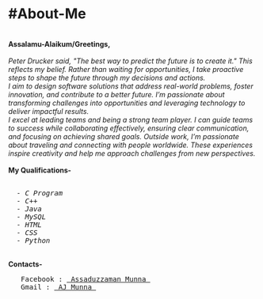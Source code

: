 <h1>#About-Me</h1><br>
<b>Assalamu-Alaikum/Greetings,</b> <br><br>
<i>Peter Drucker said, "The best way to predict the future is to create it." This reflects my belief. Rather than waiting for opportunities, I take proactive steps to shape the future through my decisions and actions.<br>
I aim to design software solutions that address real-world problems, foster innovation, and contribute to a better future. I’m passionate about transforming challenges into opportunities and leveraging technology to deliver impactful results.<br>
I excel at leading teams and being a strong team player. I can guide teams to success while collaborating effectively, ensuring clear communication, and focusing on achieving shared goals.
Outside work, I’m passionate about traveling and connecting with people worldwide. These experiences inspire creativity and help me approach challenges from new perspectives.</i><br><br>
<b>My Qualifications- </b>
  <i>
<pre>  
  - C Program
  - C++
  - Java
  - MySQL
  - HTML
  - CSS
  - Python
</pre>
  </i>  <br>
<b>Contacts- </b><br>
<pre>
   Facebook : <a href="https://www.facebook.com/iam.ajmunna"> Assaduzzaman Munna </a>
   Gmail : <a href = "mailto:iam.ajmunna@gmail.com"> AJ Munna </a>
</pre>
